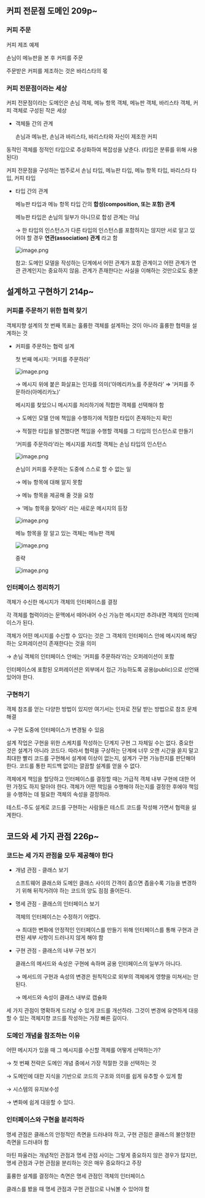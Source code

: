 ## 커피 전문점 도메인 209p~

### 커피 주문

커피 제조 예제

손님이 메뉴판을 본 후 커피를 주문

주문받은 커피를 제조하는 것은 바리스타의 몫

### 커피 전문점이라는 세상

커피 전문점이라는 도메인은 손님 객체, 메뉴 항목 객체, 메뉴판 객체, 바리스타 객체, 커피 객체로 구성된 작은 세상

- 객체들 간의 관계
    
    손님과 메뉴판, 손님과 바리스타, 바리스타와 자신이 제조한 커피
    

동적인 객체를 정적인 타입으로 추상화하여 복잡성을 낮춘다. (타입은 분류를 위해 사용된다)

커피 전문점을 구성하는 범주로서 손님 타입, 메뉴판 타입, 메뉴 항목 타입, 바리스타 타입, 커피 타입

- 타입 간의 관계
    
    메뉴판 타입과 메뉴 항목 타입 간의 **합성(composition, 또는 포함) 관계**
    
    메뉴판 타입은 손님의 일부가 아니므로 합성 관계는 아님
    
    → 한 타입의 인스턴스가 다른 타입의 인스턴스를 포함하지는 않지만 서로 알고 있어야 할 경우 **연관(association) 관계** 라고 함
    
    ![image.png](attachment:4ffc20a9-1fdd-452e-9bce-1be1f310ead4:image.png)
    
    참고: 도메인 모델을 작성하는 단계에서 어떤 관계가 포함 관계이고 어떤 관계가 연관 관계인지는 중요하지 않음. 관계가 존재한다는 사실을 이해하는 것만으로도 충분
    

## 설계하고 구현하기 214p~

### 커피를 주문하기 위한 협력 찾기

객체지향 설계의 첫 번째 목표는 훌륭한 객체를 설계하는 것이 아니라 훌륭한 협력을 설계하는 것

- 커피를 주문하는 협력 설계
    
    첫 번째 메시지: ‘커피를 주문하라’
    
    ![image.png](attachment:6b240ae7-549a-483b-9d73-cfb74dd584a9:image.png)
    
    → 메시지 위에 붙은 화살표는 인자를 의미(’아메리카노를 주문하라’ ⇒ ‘커피를 주문하라(아메리카노)’
    
    메시지를 찾았으니 메시지를 처리하기에 적합한 객체를 선택해야 함
    
    → 도메인 모델 안에 책임을 수행하기에 적절한 타입이 존재하는지 확인
    
    → 적절한 타입을 발견했다면 책임을 수행할 객체를 그 타입의 인스턴스로 만들기
    
    ‘커피를 주문하라’라는 메시지를 처리할 객체는 손님 타입의 인스턴스
    
    ![image.png](attachment:0d556be6-c04a-4e96-a0e1-ab76b981ad56:image.png)
    
    손님이 커피를 주문하는 도중에 스스로 할 수 없는 일
    
    → 메뉴 항목에 대해 알지 못함
    
    → 메뉴 항목을 제공해 줄 것을 요청
    
    → ‘메뉴 항목을 찾아라’ 라는 새로운 메시지의 등장
    
    ![image.png](attachment:f6f42b61-d460-450b-80e3-207464403c53:image.png)
    
    메뉴 항목을 잘 알고 있는 객체는 메뉴판 객체
    
    ![image.png](attachment:be7aaadd-6175-481d-8555-cc40f0903686:image.png)
    
    중략
    
    ![image.png](attachment:5af5a8c2-254b-484d-af87-fa948036baaf:image.png)
    

### 인터페이스 정리하기

객체가 수신한 메시지가 객체의 인터페이스를 결정

각 객체를 협력이라는 문맥에서 떼어내어 수신 가능한 메시지만 추려내면 객체의 인터페이스가 된다.

객체가 어떤 메시지를 수신할 수 있다는 것은 그 객체의 인터페이스 안에 메시지에 해당하는 오퍼레이션이 존재한다는 것을 의미

→ 손님 객체의 인터페이스 안에는 ‘커피를 주문하라’라는 오퍼레이션이 포함

인터페이스에 포함된 오퍼레이션은 외부에서 접근 가능하도록 공용(public)으로 선언돼 있어야 한다.

### 구현하기

객체 참조를 얻는 다양한 방법이 있지만 여기서는 인자로 전달 받는 방법으로 참조 문제 해결

→ 구현 도중에 인터페이스가 변경될 수 있음

설계 작업은 구현을 위한 스케치를 작성하는 단계지 구현 그 자체일 수는 없다. 중요한 것은 설계가 아니라 코드다. 따라서 협력을 구상하는 단계에 너무 오랜 시간을 쏟지 말고 최대한 빨리 코드를 구현해서 설계에 이상이 없는지, 설계가 구현 가능한지를 판단해야 한다. 코드를 통한 피드백 없이는 깔끔할 설계를 얻을 수 없다.

객체에게 책임을 할당하고 인터페이스를 결정할 때는 가급적 객체 내부 구현에 대한 어떤 가정도 하지 말아야 한다. 객체가 어떤 책임을 수행해야 하는지를 결정한 후에야 책임을 수행하는 데 필요한 객체의 속성을 결정하라.

테스트-주도 설계로 코드를 구현하는 사람들은 테스트 코드를 작성해 가면서 협력을 설계한다.

## 코드와 세 가지 관점 226p~

### 코드는 세 가지 관점을 모두 제공해야 한다

- 개념 관점 - 클래스 보기
    
    소프트웨어 클래스와 도메인 클래스 사이의 간격이 좁으면 좁을수록 기능을 변경하기 위해 뒤적거려야 하는 코드의 양도 점점 줄어든다.
    
- 명세 관점 - 클래스의 인터페이스 보기
    
    객체의 인터페이스는 수정하기 어렵다.
    
    → 최대한 변화에 안정적인 인터페이스를 만들기 위해 인터페이스를 통해 구현과 관련된 세부 사항이 드러나지 않게 해야 함
    
- 구현 관점 - 클래스의 내부 구현 보기
    
    클래스의 메서드와 속성은 구현에 속하며 공용 인터페이스의 일부가 아니다.
    
    → 메서드의 구현과 속성의 변경은 원칙적으로 외부의 객체에게 영향을 미쳐서는 안 된다.
    
    → 메서드와 속성이 클래스 내부로 캡슐화
    

세 가지 관점이 명확하게 드러날 수 있게 코드를 개선하라. 그것이 변경에 유연하게 대응할 수 있는 객체지향 코드를 작성하는 가장 빠른 길이다.

### 도메인 개념을 참조하는 이유

어떤 메시지가 있을 때 그 메시지를 수신할 객체를 어떻게 선택하는가?

→ 첫 번째 전략은 도메인 개념 중에서 가장 적절한 것을 선택하는 것

→ 도메인에 대한 지식을 기반으로 코드의 구조와 의미를 쉽게 유추할 수 있게 함

→ 시스템의 유지보수성

→ 변화에 쉽게 대응할 수 있다.

### 인터페이스와 구현을 분리하라

명세 관점은 클래스의 안정적인 측면을 드러내야 하고, 구현 관점은 클래스의 불안정한 측면을 드러내야 함

마틴 파울러는 개념적인 관점과 명세 관점 사이는 그렇게 중요하지 않은 경우가 많지만, 명세 관점과 구현 관점을 분리하는 것은 매우 중요하다고 주장

훌륭한 설계를 결정하는 측면은 명세 관점인 객체의 인터페이스

클래스를 봤을 때 명세 관점과 구현 관점으로 나눠볼 수 있어야 함
